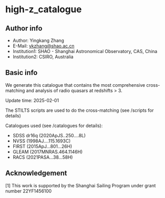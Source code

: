 # high-z_catalogue

## Author info
- Author: 	Yingkang Zhang
- E-Mail: 	ykzhang@shao.ac.cn
- Institution1:	SHAO - Shanghai Astronomical Observatory, CAS, China
- Institution2:   CSIRO, Australia


## Basic info
We generate this catalogue that contains the most comprehensive cross-matching and analysis of radio quasars at redshifts > 3.

Update time: 2025-02-01

The STILTS scripts are used to do the cross-matching (see /scripts for details)

Catalogues used (see /catalogues for details): 
- SDSS dr16q (2020ApJS..250....8L)
- NVSS (1998AJ....115.1693C)
- FIRST (2015ApJ...801...26H)
- GLEAM (2017MNRAS.464.1146H)
- RACS (2021PASA...38...58H)

## Acknowledgement
  [1] This work is supported by the Shanghai Sailing Program under grant number 22YF1456100
